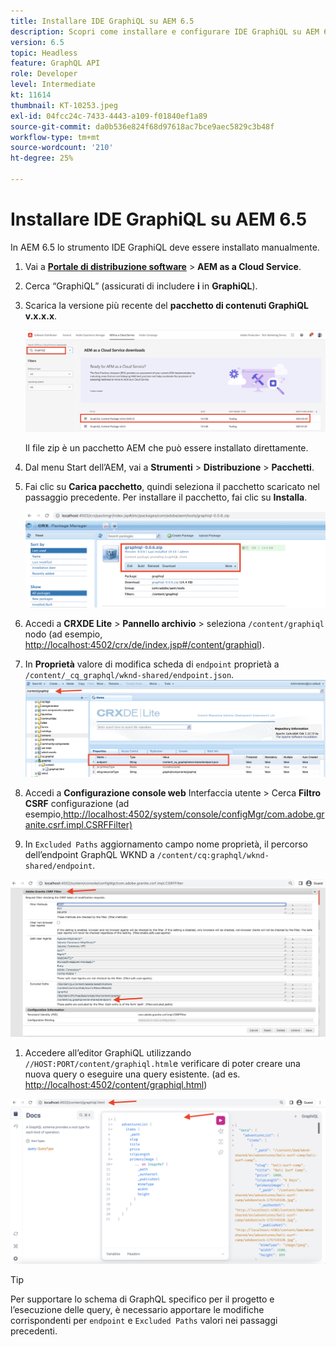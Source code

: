 ```yaml
---
title: Installare IDE GraphiQL su AEM 6.5
description: Scopri come installare e configurare IDE GraphiQL su AEM 6.5
version: 6.5
topic: Headless
feature: GraphQL API
role: Developer
level: Intermediate
kt: 11614
thumbnail: KT-10253.jpeg
exl-id: 04fcc24c-7433-4443-a109-f01840ef1a89
source-git-commit: da0b536e824f68d97618ac7bce9aec5829c3b48f
workflow-type: tm+mt
source-wordcount: '210'
ht-degree: 25%

---
```


# Installare IDE GraphiQL su AEM 6.5

In AEM 6.5 lo strumento IDE GraphiQL deve essere installato manualmente.

1. Vai a **[Portale di distribuzione software](https://experience.adobe.com/#/downloads/content/software-distribution/it/aemcloud.html)** > **AEM as a Cloud Service**.
1. Cerca “GraphiQL” (assicurati di includere **i** in **GraphiQL**).
1. Scarica la versione più recente del **pacchetto di contenuti GraphiQL v.x.x.x**.

   ![Scarica pacchetto GraphiQL](assets/graphiql/software-distribution.png)

   Il file zip è un pacchetto AEM che può essere installato direttamente.

1. Dal menu Start dell’AEM, vai a **Strumenti** > **Distribuzione** > **Pacchetti**.
1. Fai clic su **Carica pacchetto**, quindi seleziona il pacchetto scaricato nel passaggio precedente. Per installare il pacchetto, fai clic su **Installa**.

   ![Installare il pacchetto GraphiQL](assets/graphiql/install-graphiql-package.png)

1. Accedi a **CRXDE Lite** > **Pannello archivio** > seleziona `/content/graphiql` nodo (ad esempio, <http://localhost:4502/crx/de/index.jsp#/content/graphiql>).
1. In **Proprietà** valore di modifica scheda di `endpoint` proprietà a `/content/_cq_graphql/wknd-shared/endpoint.json`.
   ![Modifica valore proprietà endpoint](assets/graphiql/endpoint-prop-value-change.png)

1. Accedi a **Configurazione console web** Interfaccia utente > Cerca **Filtro CSRF** configurazione (ad esempio,<http://localhost:4502/system/console/configMgr/com.adobe.granite.csrf.impl.CSRFFilter)>
1. In `Excluded Paths` aggiornamento campo nome proprietà, il percorso dell’endpoint GraphQL WKND a `/content/cq:graphql/wknd-shared/endpoint`.

![Escludi modifica valore proprietà percorsi](assets/graphiql/exclude-paths-value-change.png)

1. Accedere all’editor GraphiQL utilizzando `//HOST:PORT/content/graphiql.html`e verificare di poter creare una nuova query o eseguire una query esistente. (ad es. <http://localhost:4502/content/graphiql.html>)

![Editor GraphiQL](assets/graphiql/graphiql-editor.png)

>[!TIP]
>
>Per supportare lo schema di GraphQL specifico per il progetto e l’esecuzione delle query, è necessario apportare le modifiche corrispondenti per `endpoint` e `Excluded Paths` valori nei passaggi precedenti.
